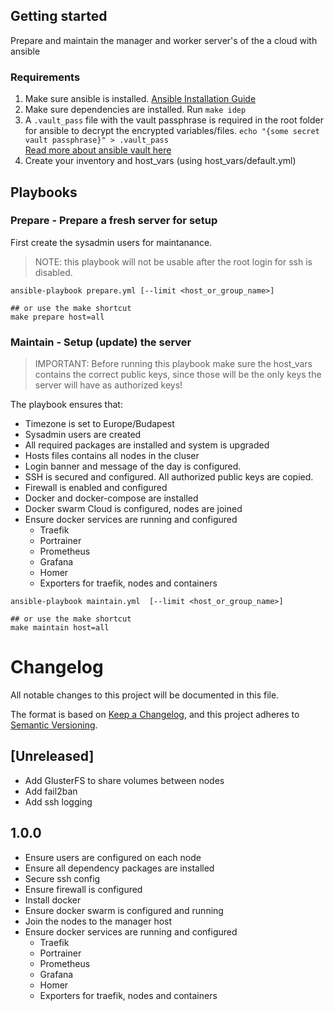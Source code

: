 ## Getting started
Prepare and maintain the manager and worker server's of the a cloud with ansible

### Requirements

1. Make sure ansible is installed. [Ansible Installation Guide](https://docs.ansible.com/ansible/latest/installation_guide/intro_installation.html)
2. Make sure dependencies are installed. Run `make idep`
3. A `.vault_pass` file with the vault passphrase is required in the root folder for ansible to decrypt the encrypted variables/files.
```echo "{some secret vault passphrase}" > .vault_pass```  
[Read more about ansible vault here](https://docs.ansible.com/ansible/latest/user_guide/vault.html)
4. Create your inventory and host_vars (using host_vars/default.yml)

## Playbooks

### Prepare - Prepare a fresh server for setup

First create the sysadmin users for maintanance.

> NOTE: this playbook will not be usable after the root login for ssh is disabled.

```
ansible-playbook prepare.yml [--limit <host_or_group_name>]

## or use the make shortcut
make prepare host=all
```

### Maintain - Setup (update) the server

> IMPORTANT: Before running this playbook make sure the host_vars contains the correct public keys, since those will be the only keys the server will have as authorized keys!

The playbook ensures that:

*  Timezone is set to Europe/Budapest
*  Sysadmin users are created
*  All required packages are installed and system is upgraded
*  Hosts files contains all nodes in the cluser
*  Login banner and message of the day is configured.
*  SSH is secured and configured. All authorized public keys are copied.
*  Firewall is enabled and configured
*  Docker and docker-compose are installed
*  Docker swarm Cloud is configured, nodes are joined
*  Ensure docker services are running and configured
     - Traefik
     - Portrainer
     - Prometheus
     - Grafana
     - Homer
     - Exporters for traefik, nodes and containers

```
ansible-playbook maintain.yml  [--limit <host_or_group_name>]

## or use the make shortcut
make maintain host=all
```

# Changelog
All notable changes to this project will be documented in this file.

The format is based on [Keep a Changelog](https://keepachangelog.com/en/1.0.0/),
and this project adheres to [Semantic Versioning](https://semver.org/spec/v2.0.0.html).

## [Unreleased]
   - Add GlusterFS to share volumes between nodes
   - Add fail2ban
   - Add ssh logging

## 1.0.0
   - Ensure users are configured on each node
   - Ensure all dependency packages are installed
   - Secure ssh config
   - Ensure firewall is configured
   - Install docker
   - Ensure docker swarm is configured and running
   - Join the nodes to the manager host
   - Ensure docker services are running and configured
     - Traefik
     - Portrainer
     - Prometheus
     - Grafana
     - Homer
     - Exporters for traefik, nodes and containers
